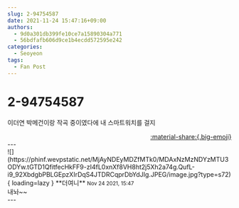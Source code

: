 ```yaml
---
slug: 2-94754587
date: 2021-11-24 15:47:16+09:00
authors:
  - 9d0a301db399fe10ce7a15890304a771
  - 56bdfafb606d9ce1b4ecdd572595e242
categories:
  - Seoyeon
tags:
  - Fan Post
---
```


# 2-94754587

<div class="post-container" markdown="1">
<div class="content-container md-sidebar__scrollwrap" markdown="1">

이더연 박메건이랑 작곡 중이였다에 내 스마트워치를 걸지

</div>
</div>

<div style="text-align: right;" markdown="1">
<a href="https://weverse.io/fromis9/fanpost/2-94754587" style="text-align: right;">:material-share:{.big-emoji}</a>
</div>
---

<div class="comments-container md-sidebar__scrollwrap" markdown="1">
<div class="comment" markdown="1">
<div class='id-container' markdown="1">
![](https://phinf.wevpstatic.net/MjAyNDEyMDZfMTk0/MDAxNzMzNDYzMTU3ODYw.tGTD1QfitfecHkFF9-zI4fL0xnXf8VH8ht2j5Xh2a74g.QufL-i9_92XbdgbPBLGEpzXIrDqS4JTDRCqprDbYdJIg.JPEG/image.jpg?type=s72){ loading=lazy }
**<span class="artist">더여니</span>** <small>Nov 24 2021, 15:47</small><br>
</div>
<div class='comment-body' markdown="1">
내놔~~
</div>
</div>
</div>
---
